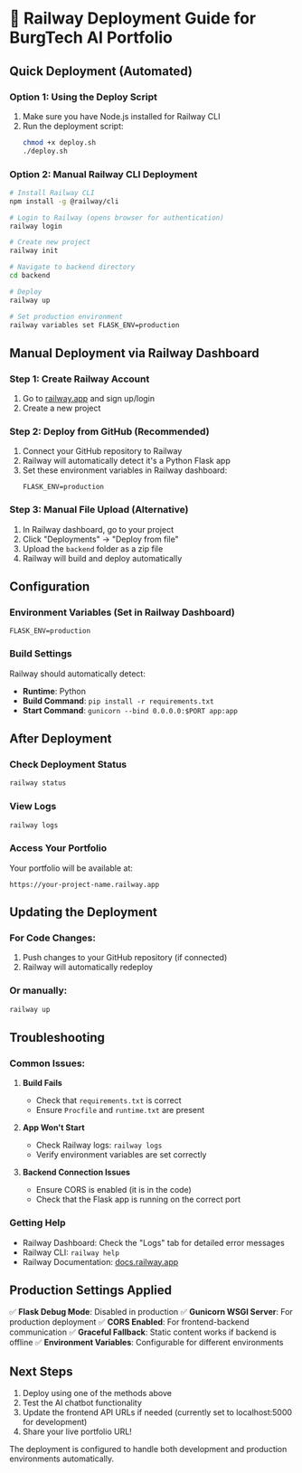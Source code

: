 # 🚀 Railway Deployment Guide for BurgTech AI Portfolio

## Quick Deployment (Automated)

### Option 1: Using the Deploy Script
1. Make sure you have Node.js installed for Railway CLI
2. Run the deployment script:
   ```bash
   chmod +x deploy.sh
   ./deploy.sh
   ```

### Option 2: Manual Railway CLI Deployment
```bash
# Install Railway CLI
npm install -g @railway/cli

# Login to Railway (opens browser for authentication)
railway login

# Create new project
railway init

# Navigate to backend directory
cd backend

# Deploy
railway up

# Set production environment
railway variables set FLASK_ENV=production
```

## Manual Deployment via Railway Dashboard

### Step 1: Create Railway Account
1. Go to [railway.app](https://railway.app) and sign up/login
2. Create a new project

### Step 2: Deploy from GitHub (Recommended)
1. Connect your GitHub repository to Railway
2. Railway will automatically detect it's a Python Flask app
3. Set these environment variables in Railway dashboard:
   ```
   FLASK_ENV=production
   ```

### Step 3: Manual File Upload (Alternative)
1. In Railway dashboard, go to your project
2. Click "Deployments" → "Deploy from file"
3. Upload the `backend` folder as a zip file
4. Railway will build and deploy automatically

## Configuration

### Environment Variables (Set in Railway Dashboard)
```
FLASK_ENV=production
```

### Build Settings
Railway should automatically detect:
- **Runtime**: Python
- **Build Command**: `pip install -r requirements.txt`
- **Start Command**: `gunicorn --bind 0.0.0.0:$PORT app:app`

## After Deployment

### Check Deployment Status
```bash
railway status
```

### View Logs
```bash
railway logs
```

### Access Your Portfolio
Your portfolio will be available at:
```
https://your-project-name.railway.app
```

## Updating the Deployment

### For Code Changes:
1. Push changes to your GitHub repository (if connected)
2. Railway will automatically redeploy

### Or manually:
```bash
railway up
```

## Troubleshooting

### Common Issues:

1. **Build Fails**
   - Check that `requirements.txt` is correct
   - Ensure `Procfile` and `runtime.txt` are present

2. **App Won't Start**
   - Check Railway logs: `railway logs`
   - Verify environment variables are set correctly

3. **Backend Connection Issues**
   - Ensure CORS is enabled (it is in the code)
   - Check that the Flask app is running on the correct port

### Getting Help
- Railway Dashboard: Check the "Logs" tab for detailed error messages
- Railway CLI: `railway help`
- Railway Documentation: [docs.railway.app](https://docs.railway.app)

## Production Settings Applied

✅ **Flask Debug Mode**: Disabled in production
✅ **Gunicorn WSGI Server**: For production deployment
✅ **CORS Enabled**: For frontend-backend communication
✅ **Graceful Fallback**: Static content works if backend is offline
✅ **Environment Variables**: Configurable for different environments

## Next Steps

1. Deploy using one of the methods above
2. Test the AI chatbot functionality
3. Update the frontend API URLs if needed (currently set to localhost:5000 for development)
4. Share your live portfolio URL!

The deployment is configured to handle both development and production environments automatically.
